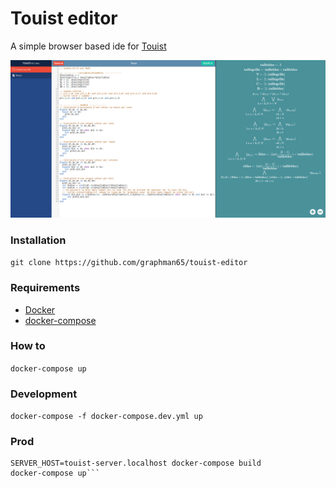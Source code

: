 Touist editor
======

A simple browser based ide for [Touist](https://github.com/touist/touist)

![ScreenShot](./assets/screenshot1.png)

### Installation
```git clone https://github.com/graphman65/touist-editor```

### Requirements
- [Docker](https://www.docker.com/)
- [docker-compose](https://docs.docker.com/compose/)

### How to
```docker-compose up```

### Development
```docker-compose -f docker-compose.dev.yml up```


### Prod
```
SERVER_HOST=touist-server.localhost docker-compose build
docker-compose up```
